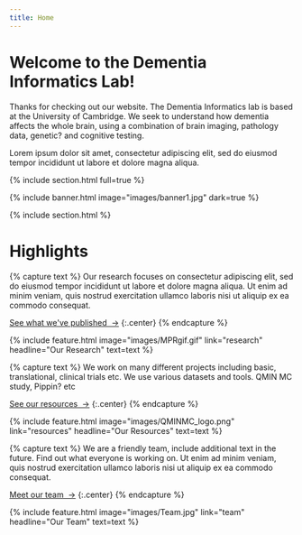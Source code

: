```yaml
---
title: Home
---
```


# Welcome to the Dementia Informatics Lab!

Thanks for checking out our website. The Dementia Informatics lab is based at the University of Cambridge. We seek to understand how dementia affects the whole brain, using a combination of brain imaging, pathology data, genetic? and cognitive testing.

Lorem ipsum dolor sit amet, consectetur adipiscing elit, sed do eiusmod tempor incididunt ut labore et dolore magna aliqua.

{% include section.html full=true %}

{% include banner.html image="images/banner1.jpg" dark=true %}

{% include section.html %}

# Highlights

{% capture text %}
Our research focuses on consectetur adipiscing elit, sed do eiusmod tempor incididunt ut labore et dolore magna aliqua.
Ut enim ad minim veniam, quis nostrud exercitation ullamco laboris nisi ut aliquip ex ea commodo consequat.

[See what we've published &nbsp;→](research)
{:.center}
{% endcapture %}

{%
  include feature.html
  image="images/MPRgif.gif"
  link="research"
  headline="Our Research"
  text=text
%}

{% capture text %}
We work on many different projects including basic, translational, clinical trials etc. We use various datasets and tools. QMIN MC study, Pippin? etc

[See our resources &nbsp;→](resources)
{:.center}
{% endcapture %}

{%
  include feature.html
  image="images/QMINMC_logo.png"
  link="resources"
  headline="Our Resources"
  text=text
%}

{% capture text %}
We are a friendly team, include additional text in the future. Find out what everyone is working on. Ut enim ad minim veniam, quis nostrud exercitation ullamco laboris nisi ut aliquip ex ea commodo consequat.

[Meet our team &nbsp;→](team)
{:.center}
{% endcapture %}

{%
  include feature.html
  image="images/Team.jpg"
  link="team"
  headline="Our Team"
  text=text
%}

